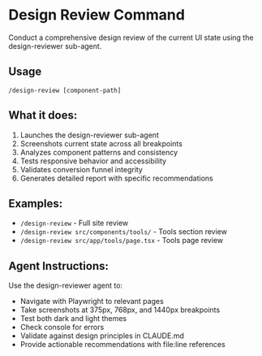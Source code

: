 # Design Review Command

Conduct a comprehensive design review of the current UI state using the design-reviewer sub-agent.

## Usage
`/design-review [component-path]`

## What it does:
1. Launches the design-reviewer sub-agent
2. Screenshots current state across all breakpoints
3. Analyzes component patterns and consistency
4. Tests responsive behavior and accessibility
5. Validates conversion funnel integrity
6. Generates detailed report with specific recommendations

## Examples:
- `/design-review` - Full site review
- `/design-review src/components/tools/` - Tools section review  
- `/design-review src/app/tools/page.tsx` - Tools page review

## Agent Instructions:
Use the design-reviewer agent to:
- Navigate with Playwright to relevant pages
- Take screenshots at 375px, 768px, and 1440px breakpoints
- Test both dark and light themes
- Check console for errors
- Validate against design principles in CLAUDE.md
- Provide actionable recommendations with file:line references